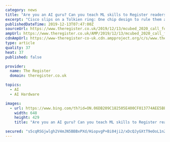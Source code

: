 ```yaml
---
category: news
title: "Are you an AI guru? Can you teach ML skills to Register readers? Great! Our MCubed call-for-papers is open for you"
excerpt: "Cisco slips on a Tolkien ring: One chip design to rule them all, one design to find them ... For our fourth outing, we’ll once again look to go beyond the hype around AI and machine learning, introduce our attendees to the fundamentals behind the tech, and show them how to put the latest frameworks and tools to work on real-world problems ..."
publishedDateTime: 2019-12-13T07:47:00Z
sourceUrl: https://www.theregister.co.uk/2019/12/13/mcubed_2020_call_for_papers/
ampUrl: https://www.theregister.co.uk/AMP/2019/12/13/mcubed_2020_call_for_papers/
cdnAmpUrl: https://www-theregister-co-uk.cdn.ampproject.org/c/s/www.theregister.co.uk/AMP/2019/12/13/mcubed_2020_call_for_papers/
type: article
quality: 37
heat: 37
published: false

provider:
  name: The Register
  domain: theregister.co.uk

topics:
  - AI
  - AI Hardware

images:
  - url: https://www.bing.com/th?id=ON.06DB209C182505E400CF013774AEE5BE
    width: 648
    height: 429
    title: "Are you an AI guru? Can you teach ML skills to Register readers? Great! Our MCubed call-for-papers is open for you"

secured: "s5cqRSGjwlgh2V4mJN5BBBxPXd/HiopvgP+Bi04ji2/xDcQJyGXtT9eOoL1nZZLWGUH1inInztT4lwlGtrvbCpLzyVRUghtibtOKFNuhYx3YnjcewXj19Y3W/zF9QIT5DQXYsKmgit8tEeLaRzBKssCn5zqYZB/kZInlAlP/GipgaRiE6z1aThegHC3ngnKhUp4Goc9NNjEPPu3iJVGoiv+8o4pCWHapBUqjMGLQhZAIDPUV2L7xGsVtUrSuudEX7M6CBQ+c4bvS9ZAc5IlojQ==;eEbvu+ijXu9I6hTt2RgYpA=="
---
```


